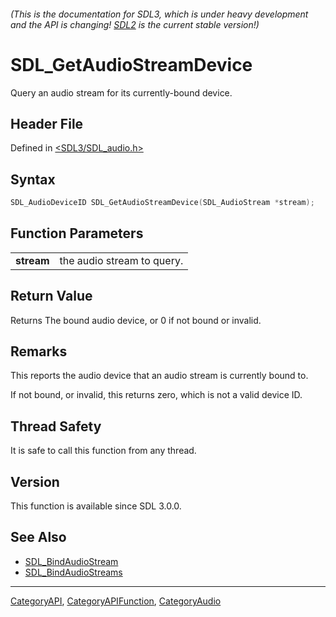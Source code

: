 ###### (This is the documentation for SDL3, which is under heavy development and the API is changing! [SDL2](https://wiki.libsdl.org/SDL2/) is the current stable version!)
# SDL_GetAudioStreamDevice

Query an audio stream for its currently-bound device.

## Header File

Defined in [<SDL3/SDL_audio.h>](https://github.com/libsdl-org/SDL/blob/main/include/SDL3/SDL_audio.h)

## Syntax

```c
SDL_AudioDeviceID SDL_GetAudioStreamDevice(SDL_AudioStream *stream);

```

## Function Parameters

|                |                            |
| -------------- | -------------------------- |
| **stream**     | the audio stream to query. |

## Return Value

Returns The bound audio device, or 0 if not bound or invalid.

## Remarks

This reports the audio device that an audio stream is currently bound to.

If not bound, or invalid, this returns zero, which is not a valid device
ID.

## Thread Safety

It is safe to call this function from any thread.

## Version

This function is available since SDL 3.0.0.

## See Also

- [SDL_BindAudioStream](SDL_BindAudioStream)
- [SDL_BindAudioStreams](SDL_BindAudioStreams)

----
[CategoryAPI](CategoryAPI), [CategoryAPIFunction](CategoryAPIFunction), [CategoryAudio](CategoryAudio)


